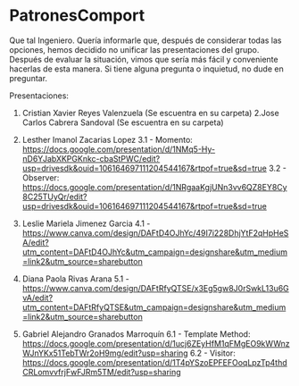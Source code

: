 # PatronesComport
Que tal Ingeniero. Quería informarle que, después de considerar todas las opciones, hemos decidido no unificar las presentaciones del grupo. Después de evaluar la situación, vimos que sería más fácil y conveniente hacerlas de esta manera.
Si tiene alguna pregunta o inquietud, no dude en preguntar.

Presentaciones:
1. Cristian Xavier Reyes Valenzuela (Se escuentra en su carpeta) 
2.Jose Carlos Cabrera Sandoval (Se escuentra en su carpeta)
3. Lesther Imanol Zacarias Lopez 
3.1 - Momento: https://docs.google.com/presentation/d/1NMq5-Hy-nD6YJabXKPGKnkc-cbaStPWC/edit?usp=drivesdk&ouid=106164697111204544167&rtpof=true&sd=true
3.2 - Observer: https://docs.google.com/presentation/d/1NRgaaKgjUNn3vv6QZ8EY8Cy8C25TUyQr/edit?usp=drivesdk&ouid=106164697111204544167&rtpof=true&sd=true

4. Leslie Mariela Jimenez Garcia 
4.1 - https://www.canva.com/design/DAFtD4OJhYc/49I7i228DhjYtF2qHpHeSA/edit?utm_content=DAFtD4OJhYc&utm_campaign=designshare&utm_medium=link2&utm_source=sharebutton

5. Diana Paola Rivas Arana
5.1 - https://www.canva.com/design/DAFtRfyQTSE/x3Eg5gw8J0rSwkL13u6GvA/edit?utm_content=DAFtRfyQTSE&utm_campaign=designshare&utm_medium=link2&utm_source=sharebutton

6. Gabriel Alejandro Granados Marroquín 
6.1 - Template Method: https://docs.google.com/presentation/d/1ucj6ZEyHfM1qFMgEO9kWWnzWJnYKx51TebTWr2oH9mg/edit?usp=sharing
6.2 - Visitor: https://docs.google.com/presentation/d/1T4pYSzoEPFEFOoqLpzTp4thdCRLomvvfrjFwFJRm5TM/edit?usp=sharing
